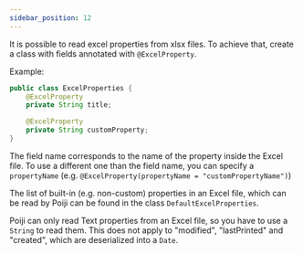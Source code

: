 ```yaml
---
sidebar_position: 12
---
```


It is possible to read excel properties from xlsx files. To achieve that, create a class with fields annotated with `@ExcelProperty`.

Example:

```java
public class ExcelProperties {
    @ExcelProperty
    private String title;

    @ExcelProperty
    private String customProperty;
}
```

The field name corresponds to the name of the property inside the Excel file.
To use a different one than the field name, you can specify a `propertyName` (e.g. `@ExcelProperty(propertyName = "customPropertyName")`)

The list of built-in (e.g. non-custom) properties in an Excel file, which can be read by Poiji can be found in the class `DefaultExcelProperties`.

Poiji can only read Text properties from an Excel file, so you have to use a `String` to read them.
This does not apply to "modified", "lastPrinted" and "created", which are deserialized into a `Date`.
